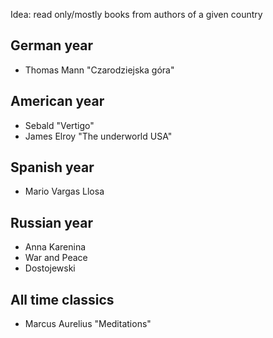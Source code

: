 Idea: 
  read only/mostly books from authors of a given country

German year
--

*  Thomas Mann "Czarodziejska góra"

American year
--

* Sebald "Vertigo"
* James Elroy "The underworld USA"

Spanish year
--

* Mario Vargas Llosa

Russian year
--
* Anna Karenina
* War and Peace
* Dostojewski

All time classics
--

* Marcus Aurelius "Meditations"
